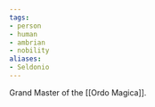 ```yaml
---
tags:
- person
- human
- ambrian
- nobility
aliases:
- Seldonio
---
```


Grand Master of the [[Ordo Magica]].